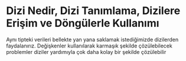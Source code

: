 # Dizi Nedir, Dizi Tanımlama, Dizilere Erişim ve Döngülerle Kullanımı
Aynı tipteki verileri bellekte yan yana saklamak istediğimizde dizilerden faydalanırız. Değişkenler kullanılarak karmaşık şekilde çözülebilecek problemler diziler yardımıyla çok daha kolay bir şekilde çözülebilir
